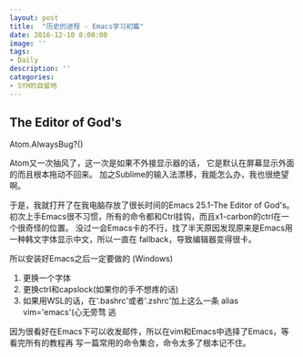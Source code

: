 ```yaml
---
layout: post
title:  "历史的进程 - Emacs学习初篇"
date: 2016-12-10 8:00:00
image: ''
tags:
- Daily
description: ''
categories:
- SYH的自留地
---
```


**The Editor of God's**
---
Atom.AlwaysBug?()  

Atom又一次抽风了，这一次是如果不外接显示器的话，
它是默认在屏幕显示外面的而且根本拖动不回来。
加之Sublime的输入法漂移，我能怎么办，我也很绝望啊。

于是，我就打开了在我电脑存放了很长时间的Emacs 25.1-The Editor of God's。
初次上手Emacs很不习惯，所有的命令都和Ctrl挂钩，而且x1-carbon的ctrl在一个很奇怪的位置。
没过一会Emacs卡的不行，找了半天原因发现原来是Emacs用一种韩文字体显示中文，所以一直在
fallback，导致编辑器变得很卡。

所以安装好Emacs之后一定要做的 (Windows)
1. 更换一个字体
2. 更换ctrl和capslock(如果你的手不想疼的话)
3. 如果用WSL的话，在'.bashrc'或者'.zshrc'加上这么一条 alias vim='emacs'(心无旁骛 逃

因为很看好在Emacs下可以收发邮件，所以在vim和Emacs中选择了Emacs，等看完所有的教程再
写一篇常用的命令集合，命令太多了根本记不住。

